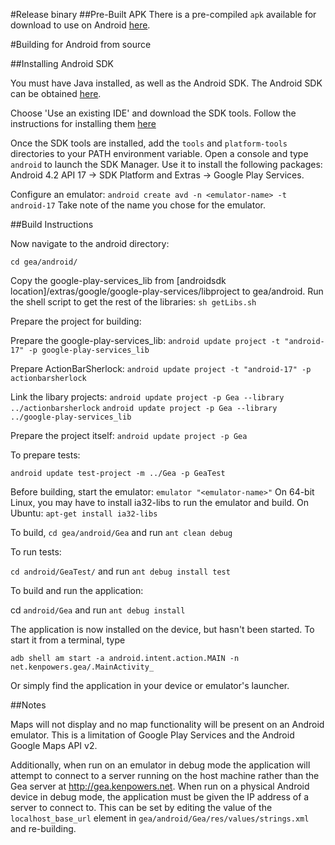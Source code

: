 #Release binary
##Pre-Built APK
There is a pre-compiled `apk` available for download to use on Android [here](https://s3.amazonaws.com/OpenGea/Gea.apk).

#Building for Android from source

##Installing Android SDK

You must have Java installed, as well as the Android SDK. The Android SDK can be obtained [here](
http://developer.android.com/sdk/index.html).

Choose 'Use an existing IDE' and download the SDK tools. Follow the instructions for installing them [here](http://developer.android.com/sdk/installing/index.html)

Once the SDK tools are installed, add the `tools` and `platform-tools` directories to your PATH environment variable. Open a console and type `android` to launch the SDK Manager. Use it to install the following packages: Android 4.2 API 17 -> SDK Platform and Extras -> Google Play Services.

Configure an emulator: `android create avd -n <emulator-name> -t android-17`
Take note of the name you chose for the emulator.

##Build Instructions

Now navigate to the android directory:

`cd gea/android/`

Copy the google-play-services_lib from [androidsdk location]/extras/google/google-play-services/libproject to gea/android.
Run the shell script to get the rest of the libraries: `sh getLibs.sh` 

Prepare the project for building:

Prepare the google-play-services_lib: `android update project -t "android-17" -p google-play-services_lib`

Prepare ActionBarSherlock: `android update project -t "android-17" -p actionbarsherlock`

Link the libary projects: 
`android update project -p Gea --library ../actionbarsherlock`
`android update project -p Gea --library ../google-play-services_lib`

Prepare the project itself: `android update project -p Gea`

To prepare tests:

`android update test-project -m ../Gea -p GeaTest`

Before building, start the emulator: `emulator "<emulator-name>"`
On 64-bit Linux, you may have to install ia32-libs to run the emulator and build. On Ubuntu: `apt-get install ia32-libs`

To build, `cd gea/android/Gea` and run `ant clean debug`

To run tests:

`cd android/GeaTest/` and run `ant debug install test`

To build and run the application:

cd `android/Gea` and run `ant debug install`

The application is now installed on the device, but hasn't been started. To start it from a terminal, type

`adb shell am start -a android.intent.action.MAIN -n net.kenpowers.gea/.MainActivity_`

Or simply find the application in your device or emulator's launcher.

##Notes

Maps will not display and no map functionality will be present on an Android emulator. This is a limitation of Google Play Services and the Android Google Maps API v2.

Additionally, when run on an emulator in debug mode the application will attempt to connect to a server running on the host machine rather than the Gea server at http://gea.kenpowers.net. When run on a physical Android device in debug mode, the application must be given the IP address of a server to connect to. This can be set by editing the value of the `localhost_base_url` element in `gea/android/Gea/res/values/strings.xml` and re-building.
